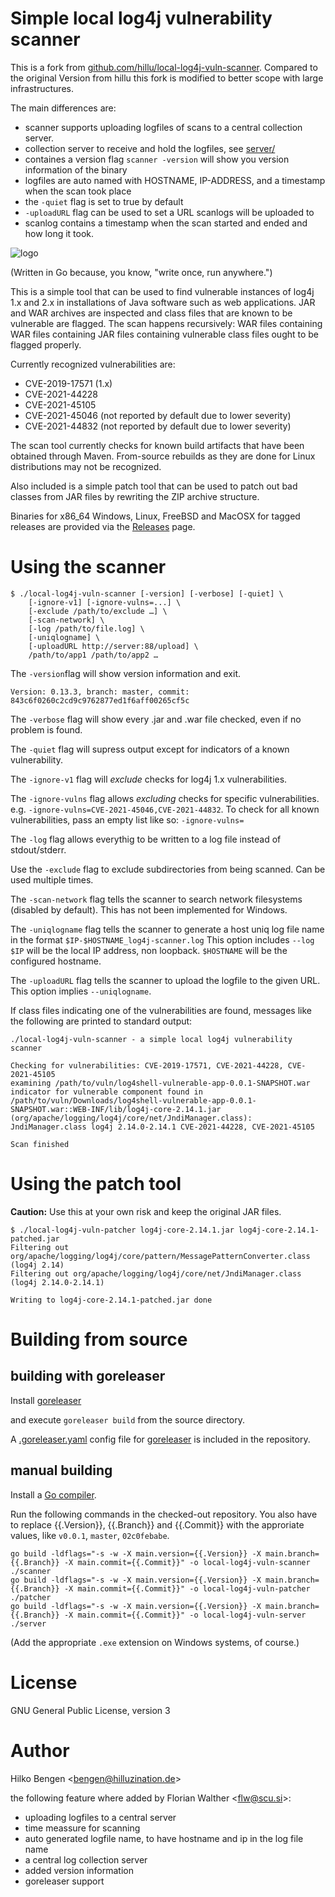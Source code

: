 # Simple local log4j vulnerability scanner

This is a fork from [github.com/hillu/local-log4j-vuln-scanner](https://github.com/hillu/local-log4j-vuln-scanner).
Compared to the original Version from hillu this fork is modified to better scope with large infrastructures.

The main differences are:
- scanner supports uploading logfiles of scans to a central collection server.
- collection server to receive and hold the logfiles, see [server/](server/)
- containes a version flag `scanner -version` will show you version information of the binary
- logfiles are auto named with HOSTNAME, IP-ADDRESS, and a timestamp when the scan took place
- the `-quiet` flag is set to true by default
- `-uploadURL` flag can be used to set a URL scanlogs will be uploaded to
- scanlog contains a timestamp when the scan started and ended and how long it took.


![logo](logo.png)

(Written in Go because, you know, "write once, run anywhere.")

This is a simple tool that can be used to find vulnerable instances of
log4j 1.x and 2.x in installations of Java software such as web
applications. JAR and WAR archives are inspected and class files that
are known to be vulnerable are flagged. The scan happens recursively:
WAR files containing WAR files containing JAR files containing
vulnerable class files ought to be flagged properly.

Currently recognized vulnerabilities are:
- CVE-2019-17571 (1.x)
- CVE-2021-44228
- CVE-2021-45105
- CVE-2021-45046 (not reported by default due to lower severity)
- CVE-2021-44832 (not reported by default due to lower severity)

The scan tool currently checks for known build artifacts that have
been obtained through Maven. From-source rebuilds as they are done for
Linux distributions may not be recognized.

Also included is a simple patch tool that can be used to patch out bad
classes from JAR files by rewriting the ZIP archive structure.

Binaries for x86_64 Windows, Linux, FreeBSD and MacOSX for tagged releases are
provided via the
[Releases](https://github.com/scusi/local-log4j-vuln-scanner/releases)
page.

# Using the scanner

```
$ ./local-log4j-vuln-scanner [-version] [-verbose] [-quiet] \
    [-ignore-v1] [-ignore-vulns=...] \
    [-exclude /path/to/exclude …] \
	[-scan-network] \
	[-log /path/to/file.log] \
	[-uniqlogname] \
	[-uploadURL http://server:88/upload] \
    /path/to/app1 /path/to/app2 …
```
The `-version`flag will show version information and exit.
```
Version: 0.13.3, branch: master, commit: 843c6f0260c2cd9c9762877ed1f6aff00265cf5c
```

The `-verbose` flag will show every .jar and .war file checked, even if no problem is found.

The `-quiet` flag will supress output except for indicators of a known vulnerability.

The `-ignore-v1` flag will _exclude_ checks for log4j 1.x vulnerabilities.

The `-ignore-vulns` flag allows _excluding_ checks for specific
vulnerabilities. e.g. `-ignore-vulns=CVE-2021-45046,CVE-2021-44832`.
To check for all known vulnerabilities, pass an empty list like so:
`-ignore-vulns=`

The `-log` flag allows everythig to be written to a log file instead of stdout/stderr.

Use the `-exclude` flag to exclude subdirectories from being scanned. Can be used multiple times.

The `-scan-network` flag tells the scanner to search network filesystems (disabled by default). This has not been implemented for Windows.

The `-uniqlogname` flag tells the scanner to generate a host uniq log file name in the format `$IP-$HOSTNAME_log4j-scanner.log`
This option includes `--log`
`$IP` will be the local IP address, non loopback.
`$HOSTNAME` will be the configured hostname.

The `-uploadURL` flag tells the scanner to upload the logfile to the given URL.
This option implies `--uniqlogname`.

If class files indicating one of the vulnerabilities are found,
messages like the following are printed to standard output:
``` console
./local-log4j-vuln-scanner - a simple local log4j vulnerability scanner

Checking for vulnerabilities: CVE-2019-17571, CVE-2021-44228, CVE-2021-45105
examining /path/to/vuln/log4shell-vulnerable-app-0.0.1-SNAPSHOT.war
indicator for vulnerable component found in /path/to/vuln/Downloads/log4shell-vulnerable-app-0.0.1-SNAPSHOT.war::WEB-INF/lib/log4j-core-2.14.1.jar (org/apache/logging/log4j/core/net/JndiManager.class): JndiManager.class log4j 2.14.0-2.14.1 CVE-2021-44228, CVE-2021-45105

Scan finished
```

# Using the patch tool

**Caution:** Use this at your own risk and keep the original JAR files.
```
$ ./local-log4j-vuln-patcher log4j-core-2.14.1.jar log4j-core-2.14.1-patched.jar
Filtering out org/apache/logging/log4j/core/pattern/MessagePatternConverter.class (log4j 2.14)
Filtering out org/apache/logging/log4j/core/net/JndiManager.class (log4j 2.14.0-2.14.1)

Writing to log4j-core-2.14.1-patched.jar done
```

# Building from source

## building with goreleaser

Install [goreleaser](https://goreleaser.com/)

and execute `goreleaser build` from the source directory.

A [.goreleaser.yaml](.goreleaser) config file for [goreleaser](https://goreleaser.com/) is included in the repository.

## manual building
Install a [Go compiler](https://golang.org/dl).

Run the following commands in the checked-out repository.
You also have to replace {{.Version}}, {{.Branch}} and {{.Commit}} with the approriate values, like `v0.0.1`, `master`, `02c0febabe`.

```
go build -ldflags="-s -w -X main.version={{.Version}} -X main.branch={{.Branch}} -X main.commit={{.Commit}}" -o local-log4j-vuln-scanner ./scanner
go build -ldflags="-s -w -X main.version={{.Version}} -X main.branch={{.Branch}} -X main.commit={{.Commit}}" -o local-log4j-vuln-patcher ./patcher
go build -ldflags="-s -w -X main.version={{.Version}} -X main.branch={{.Branch}} -X main.commit={{.Commit}}" -o local-log4j-vuln-server ./server
```
(Add the appropriate `.exe` extension on Windows systems, of course.)

# License

GNU General Public License, version 3

# Author

Hilko Bengen <<bengen@hilluzination.de>>

the following feature where added by Florian Walther <<flw@scu.si>>:
- uploading logfiles to a central server
- time meassure for scanning
- auto generated logfile name, to have hostname and ip in the log file name
- a central log collection server
- added version information
- goreleaser support


